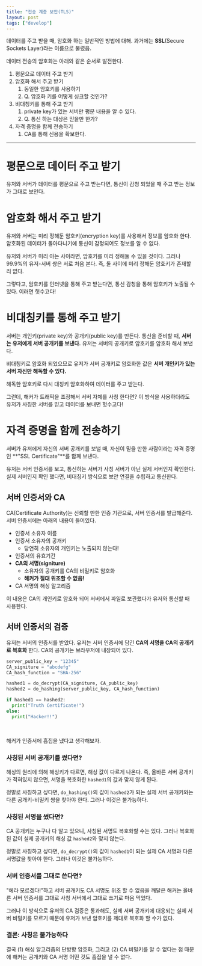 ```yaml
---
title: "전송 계층 보안(TLS)"
layout: post
tags: ["develop"]
---
```


데이터를 주고 받을 때, 암호화 하는 일반적인 방법에 대해. 과거에는 **SSL**(Secure Sockets Layer)라는 이름으로 불렸음.

데이터 전송의 암호화는 아래와 같은 순서로 발전한다.

1. 평문으로 데이터 주고 받기
2. 암호화 해서 주고 받기
   1. 동일한 암호키를 사용하기
   2. Q. 암호화 키를 어떻게 싱크할 것인가?
3. 비대칭키를 통해 주고 받기
   1. private key가 있는 서버만 평문 내용을 알 수 있다.
   2. Q. 통신 하는 대상은 믿을만 한가?
4. 자격 증명을 함께 전송하기
   1. CA를 통해 신용을 확보한다.

<hr/>

# 평문으로 데이터 주고 받기

유저와 서버가 데이터를 평문으로 주고 받는다면, 통신이 감청 되었을 때 주고 받는 정보가 그대로 보인다.

# 암호화 해서 주고 받기

유저와 서버는 미리 정해둔 암호키(encryption key)를 사용해서 정보를 암호화 한다. 암호화된 데이터가 돌아다니기에 통신이 감청되어도 정보를 알 수 없다.

유저와 서버가 미리 아는 사이라면, 암호키를 미리 정해둘 수 있을 것이다. 그러나 99.9%의 유저-서버 쌍은 서로 처음 본다. 즉, 둘 사이에 미리 정해둔 암호키가 존재할리 없다.

그렇다고, 암호키를 인터넷을 통해 주고 받는다면, 통신 감청을 통해 암호키가 노출될 수 있다. 이러면 헛수고다!

# 비대칭키를 통해 주고 받기

서버는 개인키(private key)와 공개키(public key)를 만든다. 통신을 준비할 때, <span class="red">**서버는 유저에게 서버 공개키를 보낸다.**</span> 유저는 서버의 공개키로 암호키를 암호화 해서 보낸다.

비대칭키로 암호화 되었으므로 유저가 서버 공개키로 암호화한 값은 <span class="red">**서버 개인키가 있는 서버 자신만 해독할 수 있다.**</span>

해독한 암호키로 다시 대칭키 암호화하여 데이터를 주고 받는다.

그런데, 해커가 트래픽을 조정해서 서버 자체를 사칭 한다면? 이 방식을 사용하더라도 유저가 사칭한 서버를 믿고 데이터를 보내면 헛수고다!

# 자격 증명을 함께 전송하기

서버가 유저에게 자신의 서버 공개키를 보낼 때, 자신이 믿을 만한 사람이라는 자격 증명인 **"SSL Certificate"**를 함께 보낸다.

유저는 서버 인증서를 보고, 통신하는 서버가 사칭 서버가 아닌 실제 서버인지 확인한다. 실제 서버인지 확인 했다면, 비대칭키 방식으로 보안 연결을 수립하고 통신한다.

## 서버 인증서와 CA

CA(Certificate Authority)는 신뢰할 만한 인증 기관으로, 서버 인증서를 발급해준다. 서버 인증서에는 아래의 내용이 들어있다.

- 인증서 소유자 이름
- 인증서 소유자의 공개키
  - 당연히 소유자의 개인키는 노출되지 않는다!
- 인증서의 유효기간
- <span class="red">**CA의 서명(signiture)**</span>
  - 소유자의 공개키를 CA의 비밀키로 암호화
  - **해커가 절대 위조할 수 없음!**
- CA 서명의 해싱 알고리즘

이 내용은 CA의 개인키로 암호화 되어 서버에서 파일로 보관했다가 유저와 통신할 때 사용한다.

## 서버 인증서의 검증

유저는 서버의 인증서를 받았다. 유저는 서버 인증서에 담긴 **CA의 서명을 CA의 공개키로 복호화** 한다. CA의 공개키는 브라우저에 내장되어 있다.

```py
server_public_key = "12345"
CA_signiture = "abcdefg"
CA_hash_function = "SHA-256"

hashed1 = do_decrypt(CA_signiture, CA_public_key)
hashed2 = do_hashing(server_public_key, CA_hash_function)

if hashed1 == hashed2:
  print("Truth Certificate!")
else:
  print("Hacker!!")
```

<br/>

해커가 인증서에 흠집을 냈다고 생각해보자.

### 사칭된 서버 공개키를 썼다면?

해싱의 원리에 의해 해싱키가 다르면, 해싱 값이 다르게 나온다. 즉, 올바른 서버 공개키가 적혀있지 않으면, 서명을 복호화한 `hashed1`의 값과 맞지 않게 된다.

정말로 사칭하고 싶다면, `do_hashing()`의 값이 `hashed2`가 되는 실제 서버 공개키와는 다른 공개키-비밀키 쌍을 찾아야 한다. 그러나 이것은 불가능하다.

### 사칭된 서명을 썼다면?

CA 공개키는 누구나 다 알고 있으니, 사칭된 서명도 복호화할 수는 있다. 그러나 복호화된 값이 실제 공개키의 해싱 값 `hashed2`와 맞지 않는다.

정말로 사칭하고 싶다면, `do_decrypt()`의 값이 `hashed1`이 되는 실제 CA 서명과 다른 서명값을 찾아야 한다. 그러나 이것은 불가능하다.

### 서버 인증서를 그대로 쓴다면?

"에라 모르겠다!"하고 서버 공개키도 CA 서명도 위조 할 수 없음을 깨달은 해커는 올바른 서버 인증서를 그대로 사칭 서버에서 그대로 쓰기로 마음 먹었다.

그러나 이 방식으로 유저의 CA 검증은 통과해도, 실제 서버 공개키에 대응되는 실제 서버 비밀키를 모르기 때문에 유저가 보낸 암호키를 제대로 복호화 할 수가 없다.

### 결론: 사칭은 불가능하다

결국 (1) 해싱 알고리즘의 단방향 암호화, 그리고 (2) CA 비밀키를 알 수 없다는 점 때문에 해커는 공개키와 CA 서명 어떤 것도 흠집을 낼 수 없다.

